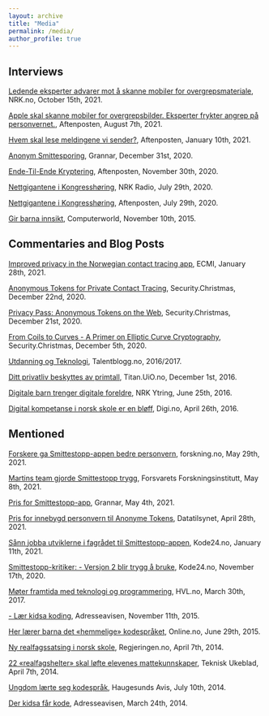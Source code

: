 ```yaml
---
layout: archive
title: "Media"
permalink: /media/
author_profile: true
---
```


## Interviews

[Ledende eksperter advarer mot å skanne mobiler for overgrepsmateriale](https://nrkbeta.no/2021/10/15/ledende-eksperter-advarer-mot-a-skanne-mobiler-for-overgrepsmateriale), NRK.no, October 15th, 2021.

[Apple skal skanne mobiler for overgrepsbilder. Eksperter frykter angrep på personvernet.](https://www.aftenposten.no/kultur/i/g6PWRk/apple-skal-skanne-mobiler-for-overgrepsbilder-eksperter-frykter-angre), Aftenposten, August 7th, 2021.

[Hvem skal lese meldingene vi sender?](https://www.aftenposten.no/kultur/i/7KV4v9/hvem-skal-lese-meldingene-vi-sender-spoersmaalet-splitter-politikere-og), Aftenposten, January 10th, 2021.

[Anonym Smittesporing](https://grannar.no/2021/01/deltok-i-arbeid-med-smittesporingsapp), Grannar, December 31st, 2020.

[Ende-Til-Ende Kryptering](https://www.aftenposten.no/kultur/i/KyrJg5/ny-facebook-kryptering-bekymrer-politiet), Aftenposten, November 30th, 2020.

[Nettgigantene i Kongresshøring](https://radio.nrk.no/serie/distriktsprogram-troendelag/sesong/202007/DKTL02014420#t=1h29m40s), NRK Radio, July 29th, 2020.

[Nettgigantene i Kongresshøring](https://www.aftenposten.no/kultur/i/70EyQW/i-dag-maa-baade-apple-google-amazon-og-facebook-svare-for-seg-jeg-t), Aftenposten, July 29th, 2020.

[Gir barna innsikt](https://www.cw.no/artikkel/gir-barna-innsikt), Computerworld, November 10th, 2015.

## Commentaries and Blog Posts

[Improved privacy in the Norwegian contact tracing app](https://ecmiindmath.org/2021/01/28/improved-privacy-in-the-norwegian-contact-tracing-app), ECMI, January 28th, 2021.

[Anonymous Tokens for Private Contact Tracing](https://bekk-christmas.vercel.app/post/2020/22/anonymous-tokens-for-private-contact-tracing), Security.Christmas, December 22nd, 2020.

[Privacy Pass: Anonymous Tokens on the Web](https://bekk-christmas.vercel.app/post/2020/21/privacy-pass:-anonymous-tokens-on-the-web), Security.Christmas, December 21st, 2020.

[From Coils to Curves - A Primer on Elliptic Curve Cryptography](https://bekk-christmas.vercel.app/post/2020/5/from-coils-to-curves-a-primer-on-elliptic-curve-cryptography), Security.Christmas, December 5th, 2020.

[Utdanning og Teknologi](https://talentblogg.no/tjerand-silde), Talentblogg.no, 2016/2017.

[Ditt privatliv beskyttes av primtall](https://titan.uio.no/naturvitenskap-teknologi/2016/ditt-privatliv-beskyttes-av-primtall), Titan.UiO.no, December 1st, 2016.

[Digitale barn trenger digitale foreldre](https://www.nrk.no/ytring/digitale-barn-trenger-digitale-foreldre-1.13007819), NRK Ytring, June 25th, 2016.

[Digital kompetanse i norsk skole er en bløff](https://www.digi.no/artikler/digital-kompetanse-i-norsk-skole-er-en-bloff/348037), Digi.no, April 26th, 2016.

## Mentioned

[Forskere ga Smittestopp-appen bedre personvern](https://forskning.no/app-data-forsvarets-forskningsinstitutt/forskere-ga-smittestopp-appen-bedre-personvern/1865394), forskning.no, May 29th, 2021.

[Martins team gjorde Smittestopp trygg](https://www.ffi.no/aktuelt/nyheter/martins-team-gjorde-smittestopp-trygg), Forsvarets Forskningsinstitutt, May 8th, 2021.

[Pris for Smittestopp-app](https://grannar.no/2021/05/pris-for-smittestopp-app), Grannar, May 4th, 2021.

[Pris for innebygd personvern til Anonyme Tokens](https://www.datatilsynet.no/aktuelt/aktuelle-nyheter-2021/pris-for-innebygd-personvern-til-anonyme-tokens), Datatilsynet, April 28th, 2021.

[Sånn jobba utviklerne i fagrådet til Smittestopp-appen](https://www.kode24.no/koden-bak/sann-jobba-utviklerne-i-fagradet-til-smittestopp-appen/73254266), Kode24.no, January 11th, 2021.

[Smittestopp-kritiker: - Versjon 2 blir trygg å bruke](https://www.kode24.no/kodenytt/smittestopp-kritiker---versjon-2-blir-trygg-a-bruke/73072522), Kode24.no, November 17th, 2020.

[Møter framtida med teknologi og programmering](https://www.hvl.no/aktuelt/moter-framtida-med-teknologi-og-programmering), HVL.no, March 30th, 2017.

[- Lær kidsa koding](https://www.adressa.no/pluss/nyheter/2015/11/11/L%C3%A6r-kidsa-koding-11796276.ece), Adresseavisen, November 11th, 2015.

[Her lærer barna det «hemmelige» kodespråket](https://www.online.no/trender/kidsakoder.jsp), Online.no, June 29th, 2015.

[Ny realfagssatsing i norsk skole](https://www.regjeringen.no/no/aktuelt/Ny-realfagssatsing-i-norsk-skole/id755393), Regjeringen.no, April 7th, 2014.

[22 «realfagshelter» skal løfte elevenes mattekunnskaper](https://www.tu.no/artikler/22-realfagshelter-skal-lofte-elevenes-mattekunnskaper/231597), Teknisk Ukeblad, April 7th, 2014.

[Ungdom lærte seg kodespråk](https://www.h-avis.no/etne/nyheter/siste-nytt/ungdom-larte-seg-kodesprak/s/2-2.921-1.8506076), Haugesunds Avis, July 10th, 2014.

[Der kidsa får kode](https://www.midtnorskdebatt.no/meninger/snakkut/article9383255.ece), Adresseavisen, March 24th, 2014.
